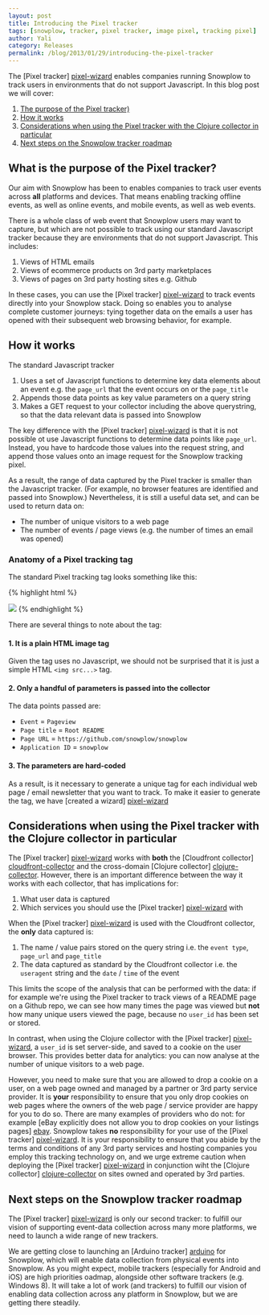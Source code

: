 ```yaml
---
layout: post
title: Introducing the Pixel tracker
tags: [snowplow, tracker, pixel tracker, image pixel, tracking pixel]
author: Yali
category: Releases
permalink: /blog/2013/01/29/introducing-the-pixel-tracker
---
```


The [Pixel tracker] [pixel-wizard] enables companies running Snowplow to track users in environments that do not support Javascript. In this blog post we will cover:

1. [The purpose of the Pixel tracker)](/blog/2013/01/29/introducing-the-pixel-tracker#why)
2. [How it works](/blog/2013/01/29/introducing-the-pixel-tracker#mechanics)
3. [Considerations when using the Pixel tracker with the Clojure collector in particular](/blog/2013/01/29/introducing-the-pixel-tracker#collector-considerations)
4. [Next steps on the Snowplow tracker roadmap](/blog/2013/01/29/introducing-the-pixel-tracker#roadmap)

<div class="html">
<a name="why" ><h2>What is the purpose of the Pixel tracker?</h2> </a>
</div>

Our aim with Snowplow has been to enables companies to track user events across **all** platforms and devices. That means enabling tracking offline events, as well as online events, and mobile events, as well as web events.

There is a whole class of web event that Snowplow users may want to capture, but which are not possible to track using our standard Javascript tracker because they are environments that do not support Javascript. This includes:

1. Views of HTML emails
2. Views of ecommerce products on 3rd party marketplaces
3. Views of pages on 3rd party hosting sites e.g. Github

In these cases, you can use the [Pixel tracker] [pixel-wizard] to track events directly into your Snowplow stack. Doing so enables you to analyse complete customer journeys: tying together data on the emails a user has opened with their subsequent web browsing behavior, for example.

<!--more-->

<div class="html">
<a name="mechanics"><h2>How it works</h2></a>
</div>

The standard Javascript tracker

1. Uses a set of Javascript functions to determine key data elements about an event e.g. the `page_url` that the event occurs on or the `page_title`
2. Appends those data points as key value parameters on a query string
3. Makes a GET request to your collector including the above querystring, so that the data relevant data is passed into Snowplow

The key difference with the [Pixel tracker] [pixel-wizard] is that it is not possible ot use Javascript functions to determine data points like `page_url`. Instead, you have to hardcode those values into the request string, and append those values onto an image request for the Snowplow tracking pixel.

As a result, the range of data captured by the Pixel tracker is smaller than the Javascript tracker. (For example, no browser features are identified and passed into Snowplow.) Nevertheless, it is still a useful data set, and can be used to return data on:

* The number of unique visitors to a web page
* The number of events / page views (e.g. the number of times an email was opened)

### Anatomy of a Pixel tracking tag

The standard Pixel tracking tag looks something like this:

{% highlight html %}
<!--Snowplow start plowing-->
<img src="http://collector.snplow.com/i?&e=pv&page=Root%20README&url=http%3A%2F%2Fgithub.com%2Fsnowplow%2Fsnowplow&aid=snowplow&p=web&tv=no-js-0.1.0" />
<!--Snowplow stop plowing-->
{% endhighlight %}

There are several things to note about the tag:

#### 1. It is a plain HTML image tag

Given the tag uses no Javascript, we should not be surprised that it is just a simple HTML `<img src...>` tag.

#### 2. Only a handful of parameters is passed into the collector

The data points passed are:

* `Event` = `Pageview`
* `Page title` = `Root README`
* `Page URL` = `https://github.com/snowplow/snowplow`
* `Application ID` = `snowplow`

#### 3. The parameters are hard-coded

As a result, is it necessary to generate a unique tag for each individual web page / email newsletter that you want to track. To make it easier to generate the tag, we have [created a wizard] [pixel-wizard]

<div class="html">
<a name="collector-considerations"><h2>Considerations when using the Pixel tracker with the Clojure collector in particular</h2></a>
</div>

The [Pixel tracker] [pixel-wizard] works with **both** the [Cloudfront collector] [cloudfront-collector] and the cross-domain [Clojure collector] [clojure-collector]. However, there is an important difference between the way it works with each collector, that has implications for:

1. What user data is captured
2. Which services you should use the [Pixel tracker] [pixel-wizard] with

When the [Pixel tracker] [pixel-wizard] is used with the Cloudfront collector, the **only** data captured is:

1. The name / value pairs stored on the query string i.e. the `event type`, `page_url` and `page_title`
2. The data captured as standard by the Cloudfront collector i.e. the `useragent` string and the `date` / `time` of the event

This limits the scope of the analysis that can be performed with the data: if for example we're using the Pixel tracker to track views of a README page on a Github repo, we can see how many times the page was viewed but **not** how many unique users viewed the page, because no `user_id` has been set or stored.

In contrast, when using the Clojure collector with the [Pixel tracker] [pixel-wizard], a `user_id` is set server-side, and saved to a cookie on the user browser. This provides better data for analytics: you can now analyse at the number of unique visitors to a web page.

However, you need to make sure that you are allowed to drop a cookie on a user, on a web page owned and managed by a partner or 3rd party service provider. It is **your** responsibility to ensure that you only drop cookies on web pages where the owners of the web page / service provider are happy for you to do so. There are many examples of providers who do not: for example [eBay explicitly does not allow you to drop cookies on your listings pages] [ebay]. Snowplow takes **no** responsibility for your use of the [Pixel tracker] [pixel-wizard]. It is your responsibility to ensure that you abide by the terms and conditions of any 3rd party services and hosting companies you employ this tracking technology on, and we urge extreme caution when deploying the [Pixel tracker] [pixel-wizard] in conjunction wiht the [Clojure collector] [clojure-collector] on sites owned and operated by 3rd parties.

<div class="html">
<a name="roadmap"><h2>Next steps on the Snowplow tracker roadmap</h2></a>
</div>

The [Pixel tracker] [pixel-wizard] is only our second tracker: to fulfill our vision of supporting event-data collection across many more platforms, we need to launch a wide range of new trackers.

We are getting close to launching an [Arduino tracker] [arduino] for Snowplow, which will enable data collection from physical events into Snowplow. As you might expect, mobile trackers (especially for Android and iOS) are high priorities oadmap, alongside other software trackers (e.g. Windows 8). It will take a lot of work (and trackers) to fulfill our vision of enabling data collection across any platform in Snowplow, but we are getting there steadily.


[pixel-wizard]: /no-js-tracker.html
[ebay]: http://pages.ebay.com/help/policies/listing-javascript.html
[cloudfront-collector]: https://github.com/snowplow/snowplow/wiki/setting-up-the-cloudfront-collector
[clojure-collector]: https://github.com/snowplow/snowplow/wiki/setting-up-the-clojure-collector
[javascript-tracker]: https://github.com/snowplow/snowplow/wiki/javascript-tracker
[arduino]: https://github.com/snowplow/snowplow-arduino-tracker
